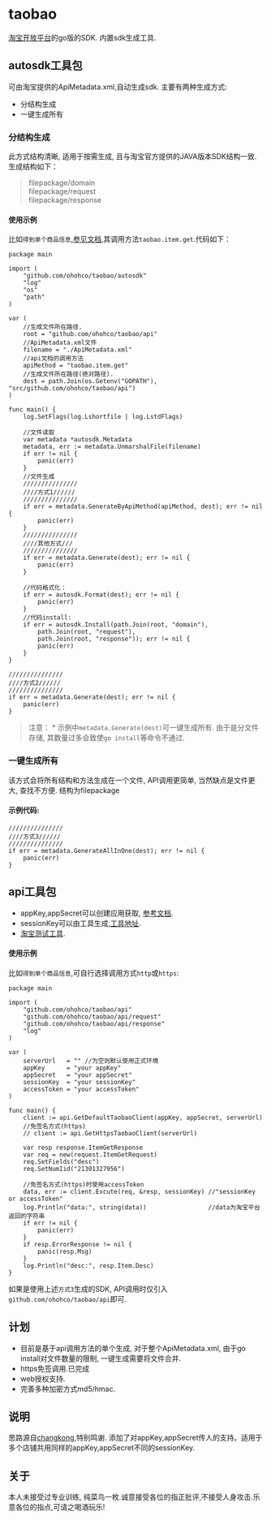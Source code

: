 # taobao
[淘宝开放平台](http://open.taobao.com/api/api_list.htm)的go版的SDK. 内置sdk生成工具.

## autosdk工具包
可由淘宝提供的ApiMetadata.xml,自动生成sdk.
主要有两种生成方式:
* 分结构生成
* 一键生成所有
### 分结构生成
此方式结构清晰, 适用于按需生成, 且与淘宝官方提供的JAVA版本SDK结构一致. 
生成结构如下：
> filepackage/domain  
  filepackage/request  
  filepackage/response  

#### 使用示例
比如`得到单个商品信息`,[参见文档](http://open.taobao.com/api/api_cat_detail.htm?spm=a219a.7386789.0.0.8MDkjq&cat_id=4&category_id=102),其调用方法`taobao.item.get`.代码如下：
~~~
package main

import (
	"github.com/ohohco/taobao/autosdk"
	"log"
	"os"
	"path"
)

var (
	//生成文件所在路径.
	root = "github.com/ohohco/taobao/api"
	//ApiMetadata.xml文件
	filename = "./ApiMetadata.xml"
	//api文档的调用方法
	apiMethod = "taobao.item.get"
	//生成文件所在路径(绝对路径).
	dest = path.Join(os.Getenv("GOPATH"), "src/github.com/ohohco/taobao/api")
)

func main() {
	log.SetFlags(log.Lshortfile | log.LstdFlags)

	//文件读取
	var metadata *autosdk.Metadata
	metadata, err := metadata.UnmarshalFile(filename)
	if err != nil {
		panic(err)
	}
	//文件生成
	///////////////
	////方式1//////
	///////////////
	if err = metadata.GenerateByApiMethod(apiMethod, dest); err != nil {
		panic(err)
	}
	///////////////
	////其他方式///
	///////////////
	if err = metadata.Generate(dest); err != nil {
		panic(err)
	}

	//代码格式化：
	if err = autosdk.Format(dest); err != nil {
		panic(err)
	}
	//代码install:
	if err = autosdk.Install(path.Join(root, "domain"),
		path.Join(root, "request"),
		path.Join(root, "response")); err != nil {
		panic(err)
	}
}
~~~
```
///////////////
////方式2//////
///////////////
if err = metadata.Generate(dest); err != nil {
	panic(err)
}
```
> 注意：
	* 示例中`metadata.Generate(dest)`可一键生成所有. 由于是分文件存储, 其数量过多会致使`go install`等命令不通过.
### 一键生成所有
该方式会将所有结构和方法生成在一个文件, API调用更简单, 当然缺点是文件更大, 查找不方便.
结构为filepackage
#### 示例代码: 
```
///////////////
////方式3//////
///////////////
if err = metadata.GenerateAllInOne(dest); err != nil {
	panic(err)
}
```

## api工具包
* appKey,appSecret可以创建应用获取, [参考文档](http://open.taobao.com/doc/detail.htm?id=101618).
* sessionKey可以由工具生成,[工具地址](http://api.taobao.com/apitools/sessionPage.htm?spm=a219a.7395905.0.10).
* [淘宝测试工具](http://api.taobao.com/apitools/apiTools.htm?spm=a219a.7386781.0.0.0WxMxQ).

#### 使用示例
比如`得到单个商品信息`,可自行选择调用方式`http`或`https`:
~~~
package main

import (
	"github.com/ohohco/taobao/api"
	"github.com/ohohco/taobao/api/request"
	"github.com/ohohco/taobao/api/response"
	"log"
)

var (
	serverUrl   = "" //为空则默认使用正式环境
	appKey      = "your appKey"
	appSecret   = "your appSecret"
	sessionKey  = "your sessionKey"
	accessToken = "your accessToken"
)

func main() {
	client := api.GetDefaultTaobaoClient(appKey, appSecret, serverUrl)
	//免签名方式(https)
	// client := api.GetHttpsTaobaoClient(serverUrl)

	var resp response.ItemGetResponse
	var req = new(request.ItemGetRequest)
	req.SetFields("desc")
	req.SetNumIid("21301327956")

	//免签名方式(https)时使用accessToken
	data, err := client.Excute(req, &resp, sessionKey) //"sessionKey or accessToken"
	log.Println("data:", string(data))                 //data为淘宝平台返回的字符串
	if err != nil {
		panic(err)
	}
	if resp.ErrorResponse != nil {
		panic(resp.Msg)
	}
	log.Println("desc:", resp.Item.Desc)
}
~~~
如果是使用上述`方式3`生成的SDK, API调用时仅引入`github.com/ohohco/taobao/api`即可.

## 计划
* 目前是基于api调用方法的单个生成, 对于整个ApiMetadata.xml, 由于go install对文件数量的限制, 一键生成需要将文件合并.
* https免签调用.已完成
* web授权支持.
* 完善多种加密方式md5/hmac.

## 说明
思路源自[changkong](https://github.com/changkong/open_taobao),特别鸣谢.
添加了对appKey,appSecret传人的支持。适用于多个店铺共用同样的appKey,appSecret不同的sessionKey.

## 关于
本人未接受过专业训练, 纯菜鸟一枚.诚意接受各位的指正批评,不接受人身攻击.乐意各位的指点,可请之喝酒玩乐!
